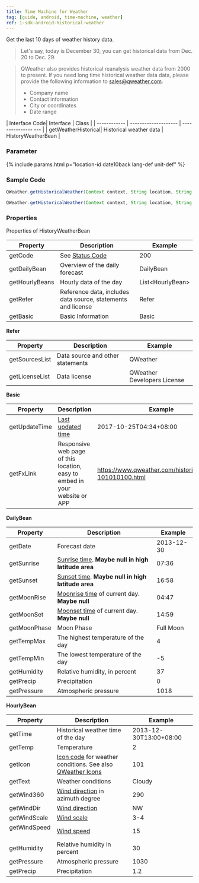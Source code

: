 ```yaml
---
title: Time Machine for Weather
tag: [guide, android, time-machine, weather]
ref: 1-sdk-android-historical-weather
---
```


Get the last 10 days of weather history data.

> Let's say, today is December 30, you can get historical data from Dec. 20 to Dec. 29.

> QWeather also provides historical reanalysis weather data from 2000 to present. If you need long time historical weather data data, please provide the following information to <sales@qweather.com>.
> 
> * Company name
> * Contact information
> * City or coordinates
> * Date range


| Interface Code| Interface  | Class |
| ------------ | -------------------- | --------------- --- |
| getWeatherHistorical| Historical weather data  | HistoryWeatherBean |

### Parameter

{% include params.html p="location-id date10back lang-def unit-def" %}

### Sample Code

```java
QWeather.getHistoricalWeather(Context context, String location, String date, QWeather.OnResultWeatherHistoricalBeanListener listener);

QWeather.getHistoricalWeather(Context context, String location, String date, Lang lang, Unit unit,QWeather.OnResultWeatherHistoricalBeanListener listener)
```

### Properties

Properties of HistoryWeatherBean

| Property | Description | Example |
| -------------- | -------------------------- | ---------------------- |
| getCode | See [Status Code](/en/docs/resource/status-code/) | 200 |
| getDailyBean | Overview of the daily forecast | DailyBean |
| getHourlyBeans | Hourly data of the day | List&lt;HourlyBean&gt; |
| getRefer | Reference data, includes data source, statements and license | Refer |
| getBasic | Basic Information | Basic |

**Refer**

| Property | Description | Example |
| -------------- | ------------ | ------------------ |
| getSourcesList | Data source and other statements | QWeather |
| getLicenseList | Data license | QWeather Developers License |

**Basic**

| Property | Description | Example |
| ------------- | ------------------------ | -------------------- |
| getUpdateTime | [Last updated time](/en/docs/resource/glossary/#update-time) | 2017-10-25T04:34+08:00 |
| getFxLink | Responsive web page of this location, easy to embed in your website or APP | https://www.qweather.com/historical/beijing-101010100.html |

**DailyBean**

| Property | Description | Example |
| ------------ | -------- | ---------- |
| getDate | Forecast date | 2013-12-30 |
| getSunrise | [Sunrise time](/en/docs/resource/sun-moon-info/#sunrise-and-sunset). **Maybe null in high latitude area** | 07:36 |
| getSunset | [Sunset time](/en/docs/resource/sun-moon-info/#sunrise-and-sunset). **Maybe null in high latitude area** | 16:58 |
| getMoonRise | [Moonrise time](/en/docs/resource/sun-moon-info/#moonrise-and-moonset) of current day. **Maybe null** | 04:47 |
| getMoonSet | [Moonset time](/en/docs/resource/sun-moon-info/#moonrise-and-moonset) of current day. **Maybe null** | 14:59 |
| getMoonPhase | Moon Phase | Full Moon |
| getTempMax | The highest temperature of the day | 4 |
| getTempMin | The lowest temperature of the day | -5 |
| getHumidity | Relative humidity, in percent | 37 |
| getPrecip | Precipitation | 0 |
| getPressure | Atmospheric pressure | 1018 |

**HourlyBean**

| Property | Description | Example |
| ------------ | ------------------------------------- | ---------------- |
| getTime | Historical weather time of the day | 2013-12-30T13:00+08:00 |
| getTemp | Temperature | 2 |
| getIcon | [Icon code](/en/docs/resource/icons/) for weather conditions. See also [QWeather Icons](https://icons.qweather.com/en/) | 101 |
| getText |  Weather conditions | Cloudy |
| getWind360 | [Wind direction](/en/docs/resource/wind-info/#wind-direction) in azimuth degree | 290 |
| getWindDir | [Wind direction](/en/docs/resource/wind-info/#wind-direction) | NW |
| getWindScale | [Wind scale](/en/docs/resource/wind-info/#wind-scale) | 3-4 |
| getWindSpeed ​​| [Wind speed](/en/docs/resource/wind-info/#wind-speed) ​​| 15 |
| getHumidity | Relative humidity in percent | 30 |
| getPressure | Atmospheric pressure | 1030 |
| getPrecip | Precipitation| 1.2 |
